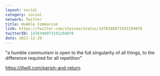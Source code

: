 ```yaml
---
layout: social
category: social
network: Twitter
title: Humble Communism
link: https://twitter.com/steinea/status/1476348973191294976
twitterID: 1476348973191294976
date: 2021-12-29
---
```


"a humble communism is open to the full singularity of all things, to the difference required for all repetition"

<https://illwill.com/perish-and-return>
